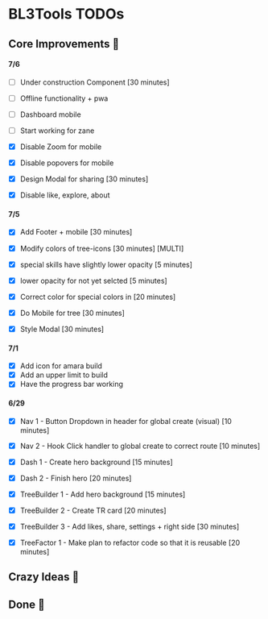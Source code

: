 # BL3Tools TODOs


## Core Improvements :round_pushpin:


#### 7/6
- [ ] Under construction Component [30 minutes]

- [ ] Offline functionality + pwa
- [ ] Dashboard mobile
- [ ] Start working for zane

- [x] Disable Zoom for mobile
- [x] Disable popovers for mobile
- [x] Design Modal for sharing [30 minutes]
- [x] Disable like, explore, about

#### 7/5
- [x] Add Footer + mobile [30 minutes]

- [x] Modify colors of tree-icons [30 minutes] [MULTI]
- [x] special skills have slightly lower opacity [5 minutes]
- [x] lower opacity for not yet selcted [5 minutes]
- [x] Correct color for special colors in [20 minutes]

- [x] Do Mobile for tree [30 minutes]
- [x] Style Modal [30 minutes]


#### 7/1
- [x] Add icon for amara build
- [x] Add an upper limit to build
- [x] Have the progress bar working

#### 6/29
- [x] Nav 1 - Button Dropdown in header for global create (visual) [10 minutes]
- [x] Nav 2 - Hook Click handler to global create to correct route [10 minutes]

- [x] Dash 1 - Create hero background [15 minutes]
- [x] Dash 2 - Finish hero [20 minutes]

- [x] TreeBuilder 1 - Add hero background [15 minutes]
- [x] TreeBuilder 2 - Create TR card [20 minutes]
- [x] TreeBuilder 3 - Add likes, share, settings + right side [30 minutes]

- [x] TreeFactor 1 - Make plan to refactor code so that it is reusable [20 minutes]


## Crazy Ideas :tada:

## Done :checkered_flag:

